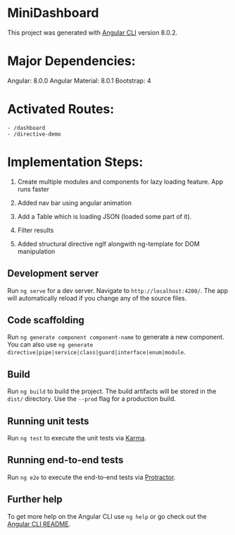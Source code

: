 # MiniDashboard

This project was generated with [Angular CLI](https://github.com/angular/angular-cli) version 8.0.2.

# Major Dependencies:

Angular: 8.0.0
Angular Material: 8.0.1
Bootstrap: 4

# Activated Routes:
	- /dashboard
	- /directive-demo

# Implementation Steps:

1. Create multiple modules and components for lazy loading feature. App runs faster

2. Added nav bar using angular animation

6. Add a Table which is loading JSON (loaded some part of it).

8. Filter results 

9. Added structural directive ngIf alongwith ng-template for DOM manipulation


## Development server

Run `ng serve` for a dev server. Navigate to `http://localhost:4200/`. The app will automatically reload if you change any of the source files.

## Code scaffolding

Run `ng generate component component-name` to generate a new component. You can also use `ng generate directive|pipe|service|class|guard|interface|enum|module`.

## Build

Run `ng build` to build the project. The build artifacts will be stored in the `dist/` directory. Use the `--prod` flag for a production build.

## Running unit tests

Run `ng test` to execute the unit tests via [Karma](https://karma-runner.github.io).

## Running end-to-end tests

Run `ng e2e` to execute the end-to-end tests via [Protractor](http://www.protractortest.org/).

## Further help

To get more help on the Angular CLI use `ng help` or go check out the [Angular CLI README](https://github.com/angular/angular-cli/blob/master/README.md).
